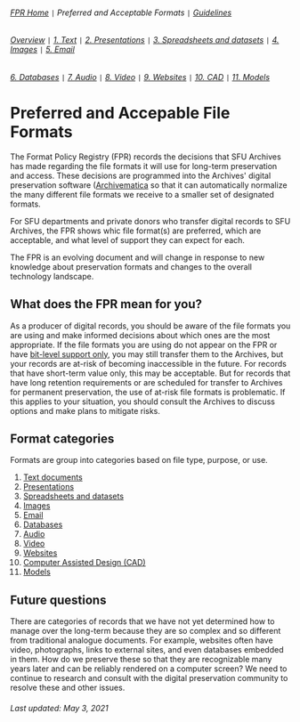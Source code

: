 ###### [FPR Home](../README.md) `|` Preferred and Acceptable Formats `|` [Guidelines](../explanations/00-intro.md)
###### [Overview](00-fpr.md) `|` [1. Text](01-text-documents.md) `|` [2. Presentations](02-presentations.md) `|` [3. Spreadsheets and datasets](fpr/03-spreadsheets-and-datasets.md) `|` [4. Images](04-images.md) `|` [5. Email](05-email.md)
###### [6. Databases](06-databases.md) `|` [7. Audio](07-audio.md) `|` [8. Video](08-video.md) `|` [9. Websites](09-websites.md) `|` [10. CAD](fpr/10-cad.md) `|` [11. Models](fpr/11-models.md)

# Preferred and Accepable File Formats
The Format Policy Registry (FPR) records the decisions that SFU Archives has made regarding the file formats it will use for long-term preservation and access. These decisions are programmed into the Archives' digital preservation software ([Archivematica](https://www.archivematica.org/en/) so that it can automatically normalize the many different file formats we receive to a smaller set of designated formats.

For SFU departments and private donors who transfer digital records to SFU Archives, the FPR shows whic file format(s) are preferred, which are acceptable, and what level of support they can expect for each.

The FPR is an evolving document and will change in response to new knowledge about preservation formats and changes to the overall technology landscape.

## What does the FPR mean for you?
As a producer of digital records, you should be aware of the file formats you are using and make informed decisions about which ones are the most appropriate. If the file formats you are using do not appear on the FPR or have [bit-level support only](../guidelines/04-key-to-fpr-terms.md#bit-level), you may still transfer them to the Archives, but your records are at-risk of becoming inaccessible in the future. For records that have short-term value only, this may be acceptable. But for records that have long retention requirements or are scheduled for transfer to Archives for permanent preservation, the use of at-risk file formats is problematic. If this applies to your situation, you should consult the Archives to discuss options and make plans to mitigate risks.

## Format categories
Formats are group into categories based on file type, purpose, or use.
1. [Text documents](01-text-documents.md)
2. [Presentations](02-presentations.md)
3. [Spreadsheets and datasets](03-spreadsheets-and-datasets.md)
4. [Images](04-images.md)
5. [Email](05-email.md)
6. [Databases](06-databases.md)
7. [Audio](07-audio.md)
8. [Video](08-video.md)
9. [Websites](09-websites.md)
10. [Computer Assisted Design (CAD)](10-cad.md)
11. [Models](11-models.md)

## Future questions
There are categories of records that we have not yet determined how to manage over the long-term because they are so complex and so different from traditional analogue documents. For example, websites often have video, photographs, links to external sites, and even databases embedded in them. How do we preserve these so that they are recognizable many years later and can be reliably rendered on a computer screen? We need to continue to research and consult with the digital preservation community to resolve these and other issues.

###### Last updated: May 3, 2021
